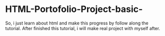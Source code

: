 # HTML-Portofolio-Project-basic-
So, i just learn about html and make this progress by follow along the tutorial. After finished this tutorial, i will make real project with myself after.
